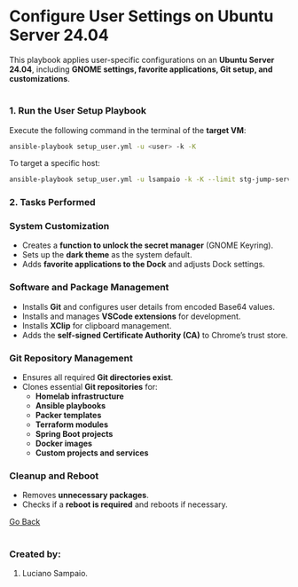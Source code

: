 # Configure User Settings on Ubuntu Server 24.04

This playbook applies user-specific configurations on an **Ubuntu Server 24.04**, including **GNOME settings, favorite applications, Git setup, and customizations**.

#
### 1. Run the User Setup Playbook

Execute the following command in the terminal of the **target VM**:

```bash
ansible-playbook setup_user.yml -u <user> -k -K
```

To target a specific host:

```bash
ansible-playbook setup_user.yml -u lsampaio -k -K --limit stg-jump-server-01
```

### 2. Tasks Performed

### System Customization
- Creates a **function to unlock the secret manager** (GNOME Keyring).
- Sets up the **dark theme** as the system default.
- Adds **favorite applications to the Dock** and adjusts Dock settings.

### Software and Package Management
- Installs **Git** and configures user details from encoded Base64 values.
- Installs and manages **VSCode extensions** for development.
- Installs **XClip** for clipboard management.
- Adds the **self-signed Certificate Authority (CA)** to Chrome’s trust store.

### Git Repository Management
- Ensures all required **Git directories exist**.
- Clones essential **Git repositories** for:
  - **Homelab infrastructure**
  - **Ansible playbooks**
  - **Packer templates**
  - **Terraform modules**
  - **Spring Boot projects**
  - **Docker images**
  - **Custom projects and services**

### Cleanup and Reboot
- Removes **unnecessary packages**.
- Checks if a **reboot is required** and reboots if necessary.

[Go Back](../../README.md)

#
### Created by:

1. Luciano Sampaio.
